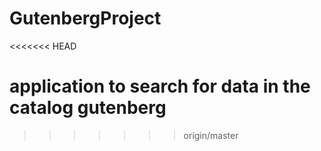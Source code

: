 GutenbergProject
================
<<<<<<< HEAD

application to search for data in the catalog gutenberg
=======
>>>>>>> origin/master
